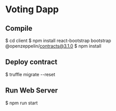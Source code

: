 # Voting Dapp

## Compile

$ cd client
$ npm install react-bootstrap bootstrap @openzeppelin/contracts@3.1.0
$ npm install

## Deploy contract

$ truffle migrate --reset

## Run Web Server

$ npm run start
